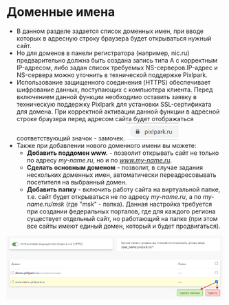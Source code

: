# Доменные имена

* В данном разделе задается список доменных имен, при вводе которых в адресную строку браузера будет открываться нужный сайт. 
* Но для доменов в панели регистратора (например, nic.ru) предварительно должна быть создана запись типа А с корректным IP-адресом, либо задан список требуемых NS-серверов.IP-адрес и NS-сервера можно уточнить в технической поддержке Pixlpark.
* Использование защищенного соединения (HTTPS) обеспечивает шифрование данных, поступающих с компьютера клиента. Перед включением данной функции необходимо оставить заявку в техническую поддержку Pixlpark для установки SSL-сертификата для домена. При корректной активации данной функции в адресной строке браузера перед адресом сайта будет отображаться соответствующий значок - замочек. ![](../_media/site/site02.png ':size=10%')
* Также при добавлении нового доменного имени вы можете:
    + __Добавить поддомен www.__ - позволит открывать сайт не только по адресу *my-name.ru*, но и по *www.my-name.ru*.
    + __Сделать основным доменом__ - позволит, в случае задания нескольких доменных имен, автоматически переадресовывать посетителя на выбранный домен.
    + __Добавить папку__ - включить работу сайта на виртуальной папке, т.е. сайт будет открываться не по адресу *my-name.ru*, а по *my-name.ru/msk* (где "msk" - папка). Данная настройка требуется при создании федеральных порталов, где для каждого региона существует отдельный сайт, но работающий на папке (при этом все сайты имеют единый домен, который и будет продвигаться).

![](../_media/site/site06.png ':size=70%')